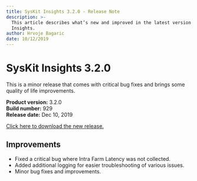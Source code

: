 ```yaml
---
title: SysKit Insights 3.2.0 - Release Note
description: >-
  This article describes what’s new and improved in the latest version of SysKit
  Insights.
author: Hrvoje Bagaric
date: 10/12/2019
---
```


# SysKit Insights 3.2.0

This is a minor release that comes with critical bug fixes and brings some quality of life improvements.

**Product version:** 3.2.0  
**Build number:** 929  
**Release date:** Dec 10, 2019

[Click here to download the new release.](https://www.syskit.com/products/insights/download/)

## Improvements

* Fixed a critical bug where Intra Farm Latency was not collected.
* Added additional logging for easier troubleshooting of various issues.   
* Minor bug fixes and improvements.

